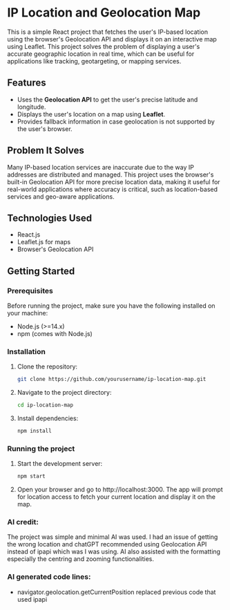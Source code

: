 # IP Location and Geolocation Map

This is a simple React project that fetches the user's IP-based location using the browser's Geolocation API and displays it on an interactive map using Leaflet. This project solves the problem of displaying a user's accurate geographic location in real time, which can be useful for applications like tracking, geotargeting, or mapping services.

## Features

- Uses the **Geolocation API** to get the user's precise latitude and longitude.
- Displays the user's location on a map using **Leaflet**.
- Provides fallback information in case geolocation is not supported by the user's browser.

## Problem It Solves

Many IP-based location services are inaccurate due to the way IP addresses are distributed and managed. This project uses the browser's built-in Geolocation API for more precise location data, making it useful for real-world applications where accuracy is critical, such as location-based services and geo-aware applications.

## Technologies Used

- React.js
- Leaflet.js for maps
- Browser's Geolocation API

## Getting Started

### Prerequisites

Before running the project, make sure you have the following installed on your machine:

- Node.js (>=14.x)
- npm (comes with Node.js)

### Installation

1. Clone the repository:
   ```bash
   git clone https://github.com/yourusername/ip-location-map.git

2. Navigate to the project directory:
    ```bash
    cd ip-location-map

3. Install dependencies:
    ```bash
    npm install

### Running the project
1. Start the development server:
    ```bash
    npm start

2. Open your browser and go to http://localhost:3000. 
The app will prompt for location access to fetch your current location and display it on the map.

### AI credit:
The project was simple and minimal AI was used.
I had an issue of getting the wrong location and chatGPT recommended using Geolocation API instead of ipapi which was I was using. 
AI also assisted with the formatting especially the centring and zooming functionalities.

### AI generated code lines:
- navigator.geolocation.getCurrentPosition replaced previous code that used ipapi

     